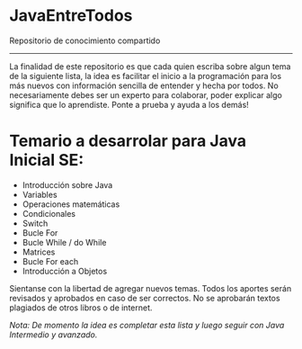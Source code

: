 # JavaEntreTodos
Repositorio de conocimiento compartido

_____________________________________________

La finalidad de este repositorio es que cada quien escriba sobre algun tema de la siguiente lista, la idea es facilitar el inicio a la programación para los más nuevos con información sencilla de entender y hecha por todos. No necesariamente debes ser un experto para colaborar, poder explicar algo significa que lo aprendiste. Ponte a prueba y ayuda a los demás!


# Temario a desarrolar para Java Inicial SE:

- Introducción sobre Java
- Variables
- Operaciones matemáticas
- Condicionales
- Switch
- Bucle For
- Bucle While / do While
- Matrices
- Bucle For each
- Introducción a Objetos


Sientanse con la libertad de agregar nuevos temas. Todos los aportes serán revisados y aprobados en caso de ser correctos. No se aprobarán textos plagiados de otros libros o de internet. 

*Nota: De momento la idea es completar esta lista y luego seguir con Java Intermedio y avanzado.*
